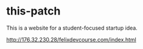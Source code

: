 # this-patch
This is a website for a student-focused startup idea.

http://176.32.230.28/felixdevcourse.com/index.html
